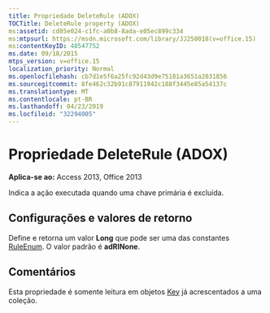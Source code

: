 ```yaml
---
title: Propriedade DeleteRule (ADOX)
TOCTitle: DeleteRule property (ADOX)
ms:assetid: cd05e024-c1fc-a0b8-8ada-e05ec899c334
ms:mtpsurl: https://msdn.microsoft.com/library/JJ250018(v=office.15)
ms:contentKeyID: 48547752
ms.date: 09/18/2015
mtps_version: v=office.15
localization_priority: Normal
ms.openlocfilehash: cb7d1e5f6a25fc92d43d9e75181a3651a2031856
ms.sourcegitcommit: 8fe462c32b91c87911942c188f3445e85a54137c
ms.translationtype: MT
ms.contentlocale: pt-BR
ms.lasthandoff: 04/23/2019
ms.locfileid: "32294005"
---
```

# <a name="deleterule-property-adox"></a>Propriedade DeleteRule (ADOX)


**Aplica-se ao:** Access 2013, Office 2013

Indica a ação executada quando uma chave primária é excluída.

## <a name="settings-and-return-values"></a>Configurações e valores de retorno

Define e retorna um valor **Long** que pode ser uma das constantes [RuleEnum](ruleenum.md). O valor padrão é **adRINone**.

## <a name="remarks"></a>Comentários

Esta propriedade é somente leitura em objetos [Key](key-object-adox.md) já acrescentados a uma coleção.

